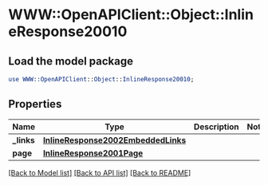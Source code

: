 # WWW::OpenAPIClient::Object::InlineResponse20010

## Load the model package
```perl
use WWW::OpenAPIClient::Object::InlineResponse20010;
```

## Properties
Name | Type | Description | Notes
------------ | ------------- | ------------- | -------------
**_links** | [**InlineResponse2002EmbeddedLinks**](InlineResponse2002EmbeddedLinks.md) |  | 
**page** | [**InlineResponse2001Page**](InlineResponse2001Page.md) |  | 

[[Back to Model list]](../README.md#documentation-for-models) [[Back to API list]](../README.md#documentation-for-api-endpoints) [[Back to README]](../README.md)


